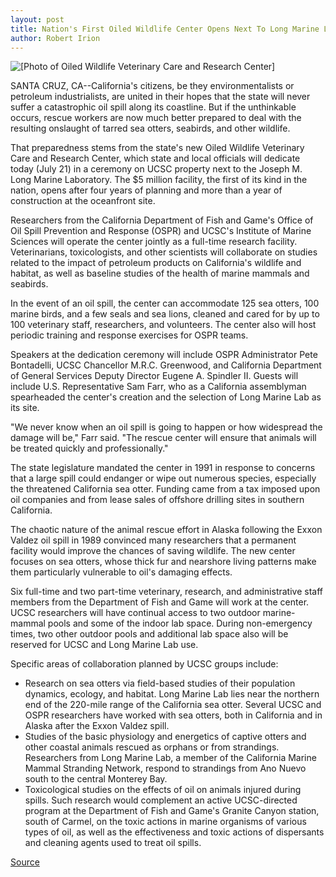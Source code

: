 ```yaml
---
layout: post
title: Nation's First Oiled Wildlife Center Opens Next To Long Marine Lab
author: Robert Irion
---
```


![\[Photo of Oiled Wildlife Veterinary Care and Research Center\]][1]

SANTA CRUZ, CA--California's citizens, be they environmentalists or  petroleum industrialists, are united in their hopes that the state  will never suffer a catastrophic oil spill along its coastline. But if  the unthinkable occurs, rescue workers are now much better  prepared to deal with the resulting onslaught of tarred sea otters,  seabirds, and other wildlife.

That preparedness stems from the state's new Oiled Wildlife  Veterinary Care and Research Center, which state and local officials  will dedicate today (July 21) in a ceremony on UCSC property next to  the Joseph M. Long Marine Laboratory. The $5 million facility, the  first of its kind in the nation, opens after four years of planning and  more than a year of construction at the oceanfront site.

Researchers from the California Department of Fish and Game's  Office of Oil Spill Prevention and Response (OSPR) and UCSC's  Institute of Marine Sciences will operate the center jointly as a  full-time research facility. Veterinarians, toxicologists, and other  scientists will collaborate on studies related to the impact of  petroleum products on California's wildlife and habitat, as well as  baseline studies of the health of marine mammals and seabirds.

In the event of an oil spill, the center can accommodate 125  sea otters, 100 marine birds, and a few seals and sea lions, cleaned  and cared for by up to 100 veterinary staff, researchers, and  volunteers. The center also will host periodic training and response  exercises for OSPR teams.

Speakers at the dedication ceremony will include OSPR  Administrator Pete Bontadelli, UCSC Chancellor M.R.C. Greenwood,  and California Department of General Services Deputy Director  Eugene A. Spindler II. Guests will include U.S. Representative Sam  Farr, who as a California assemblyman spearheaded the center's  creation and the selection of Long Marine Lab as its site.

"We never know when an oil spill is going to happen or how  widespread the damage will be," Farr said. "The rescue center will  ensure that animals will be treated quickly and professionally."

The state legislature mandated the center in 1991 in response  to concerns that a large spill could endanger or wipe out numerous  species, especially the threatened California sea otter. Funding came  from a tax imposed upon oil companies and from lease sales of  offshore drilling sites in southern California.

The chaotic nature of the animal rescue effort in Alaska  following the Exxon Valdez oil spill in 1989 convinced many  researchers that a permanent facility would improve the chances of  saving wildlife. The new center focuses on sea otters, whose thick  fur and nearshore living patterns make them particularly vulnerable  to oil's damaging effects.

Six full-time and two part-time veterinary, research, and  administrative staff members from the Department of Fish and Game  will work at the center. UCSC researchers will have continual  access to two outdoor marine-mammal pools and some of the indoor  lab space. During non-emergency times, two other outdoor pools and  additional lab space also will be reserved for UCSC and Long Marine  Lab use.

Specific areas of collaboration planned by UCSC groups include:
* Research on sea otters via field-based studies of their  population dynamics, ecology, and habitat. Long Marine Lab lies near  the northern end of the 220-mile range of the California sea otter.  Several UCSC and OSPR researchers have worked with sea otters,  both in California and in Alaska after the Exxon Valdez spill.
* Studies of the basic physiology and energetics of captive  otters and other coastal animals rescued as orphans or from  strandings. Researchers from Long Marine Lab, a member of the  California Marine Mammal Stranding Network, respond to strandings  from Ano Nuevo south to the central Monterey Bay.
* Toxicological studies on the effects of oil on animals  injured during spills. Such research would complement an active  UCSC-directed program at the Department of Fish and Game's Granite  Canyon station, south of Carmel, on the toxic actions in marine  organisms of various types of oil, as well as the effectiveness and  toxic actions of dispersants and cleaning agents used to treat oil  spills.

[1]: http://www1.ucsc.edu/oncampus/art/oiled.center.97-07-21.gif

[Source](http://www1.ucsc.edu/news_events/press_releases/archive/97-98/07-97/072197-Nation_first_oiled.html "Permalink to 072197-Nation_first_oiled")
